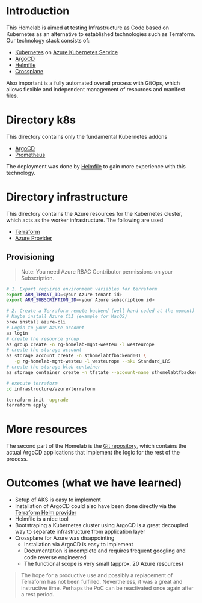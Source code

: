 
# Introduction
This Homelab is aimed at testing Infrastructure as Code based on Kubernetes as an alternative to established technologies such as Terraform. Our technology stack consists of:

- [Kubernetes](https://kubernetes.io) on [Azure Kubernetes Service](https://azure.microsoft.com/en-us/products/kubernetes-service)
- [ArgoCD](https://argo-cd.readthedocs.io)
- [Helmfile](https://tanzu.vmware.com/developer/guides/helmfile-what-is)
- [Crossplane](https://crossplane.io)

Also important is a fully automated overall process with GitOps, which allows flexible and independent management of resources and manifest files.

# Directory k8s
This directory contains only the fundamental Kubernetes addons

- [ArgoCD](https://argo-cd.readthedocs.io)
- [Prometheus](https://prometheus.io)

The deployment was done by [Helmfile](https://tanzu.vmware.com/developer/guides/helmfile-what-is) to gain more experience with this technology.

# Directory infrastructure
This directory contains the Azure resources for the Kubernetes cluster, which acts as the worker infrastructure. The following are used

- [Terraform](https://www.terraform.io)
- [Azure Provider](https://registry.terraform.io/providers/hashicorp/azurerm/latest/docs)

## Provisioning
> Note: You need Azure RBAC Contributor permissions on your Subscription.

```bash
# 1. Export required environment variables for terraform
export ARM_TENANT_ID=<your Azure tenant id>
export ARM_SUBSCRIPTION_ID=<your Azure subscription id> 

# 2. Create a Terraform remote backend (well hard coded at the moment)
# Maybe install Azure CLI (example for MacOS)
brew install azure-cli
# Login to your Azure account
az login
# create the resource group
az group create -n rg-homelab-mgnt-westeu -l westeurope
# create the storage account
az storage account create -n sthomelabtfbackend001 \
   -g rg-homelab-mgnt-westeu -l westeurope --sku Standard_LRS
# create the storage blob container
az storage container create -n tfstate --account-name sthomelabtfbackend001

# execute terraform
cd infrastructure/azure/terraform

terraform init -upgrade
terraform apply
```

# More resources
The second part of the Homelab is the [Git repository](https://github.com/twiessner/homelab-k8s-crossplane-argocd), which contains the actual 
ArgoCD applications that implement the logic for the rest of the process.

# Outcomes (what we have learned)

- Setup of AKS is easy to implement
- Installation of ArgoCD could also have been done directly via the [Terraform Helm provider](https://registry.terraform.io/providers/hashicorp/helm)
- Helmfile is a nice tool
- Bootstraping a Kubernetes cluster using ArgoCD is a great decoupled way to separate infrastructure from application layer
- Crossplane for Azure was disappointing
  - Installation via ArgoCD is easy to implement
  - Documentation is incomplete and requires frequent googling and code reverse engineered 
  - The functional scope is very small (approx. 20 Azure resources)

> The hope for a productive use and possibly a replacement of Terraform has not been fulfilled. 
> Nevertheless, it was a great and instructive time. Perhaps the PoC can be reactivated once again after a rest period.

